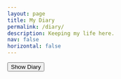 ```yaml
---
layout: page
title: My Diary
permalink: /diary/
description: Keeping my life here.
nav: false
horizontal: false
---
```


<head>
  <script src="https://code.jquery.com/jquery-3.6.0.min.js"></script>

  <script>
    $(document).ready(function() {
        $("#diary-password-form").submit(function(e) {
            e.preventDefault();
            var password = $("#diary-password-input").val();
            if (password === "1234657890") {
                $("#diary-content").show();
            } else {
                alert("Incorrect password!");
            }
        });
    });
  </script>

  <script>
    function showContent() {
    var password = prompt("Please enter password:");
    if (password === "1234657890") {
        $("#diary-content").show();
    } else {
        alert("Incorrect password!");
    }
    }
  </script>

</head>


<div id="diary-content" style="display: none;">

<h2>16 -- 22岁，在中国</h2>

<ul>
    <li><a href="{{ site.baseurl }}/_my_diaries/_love_stories_china/intro.md">引言</a></li>
    <li><a href="{{ site.baseurl }}/_my_diaries/_love_stories_china/第0篇_张蕴之.md">第0篇：张蕴之</a></li>
    <li><a href="{{ site.baseurl }}/_my_diaries/_love_stories_china/第1篇_陈钰琳.md">第1篇：陈钰琳</a></li>
    <li><a href="{{ site.baseurl }}/_my_diaries/_love_stories_china/第2篇_崔怡丹.md">第2篇：崔怡丹</a></li>
    <li><a href="{{ site.baseurl }}/_my_diaries/_love_stories_china/第3篇_陆祎琳.md">第3篇：陆祎琳</a></li>
    <li><a href="{{ site.baseurl }}/_my_diaries/_love_stories_china/第4篇_吴嘉鑫.md">第4篇：吴嘉鑫</a></li>
    <li><a href="{{ site.baseurl }}/_my_diaries/_love_stories_china/第5篇_靳梦楚.md">第5篇：靳梦楚</a></li>
    <li><a href="{{ site.baseurl }}/_my_diaries/_love_stories_china/番外篇.md">番外篇</a></li>
</ul>

<h2>22 -- Present, USA</h2>

</div>

<button onclick="showContent()">Show Diary</button>